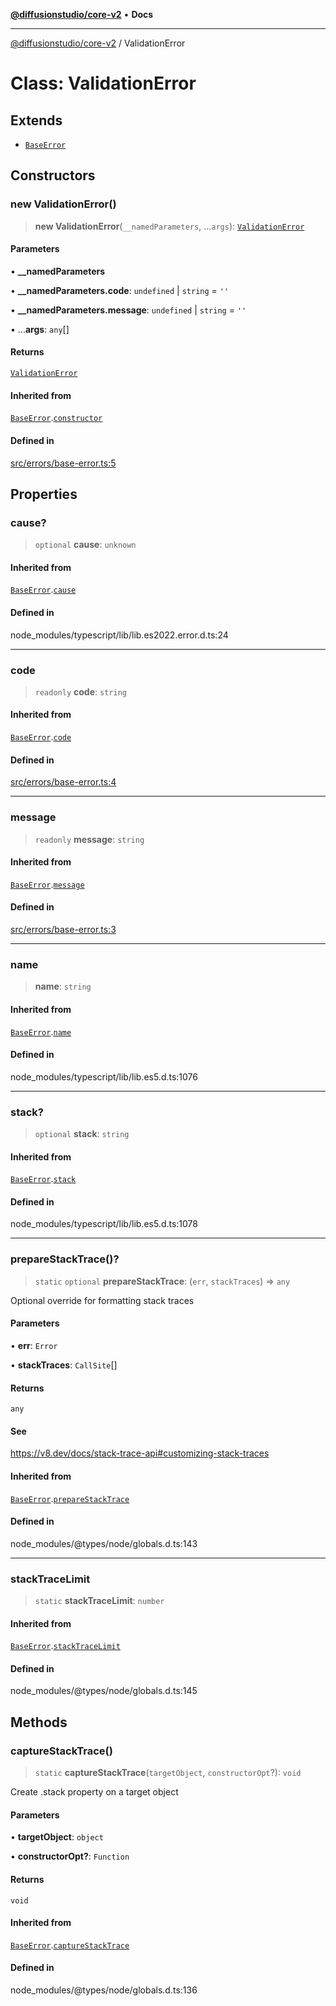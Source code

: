 [**@diffusionstudio/core-v2**](../README.md) • **Docs**

***

[@diffusionstudio/core-v2](../globals.md) / ValidationError

# Class: ValidationError

## Extends

- [`BaseError`](BaseError.md)

## Constructors

### new ValidationError()

> **new ValidationError**(`__namedParameters`, ...`args`): [`ValidationError`](ValidationError.md)

#### Parameters

• **\_\_namedParameters**

• **\_\_namedParameters.code**: `undefined` \| `string` = `''`

• **\_\_namedParameters.message**: `undefined` \| `string` = `''`

• ...**args**: `any`[]

#### Returns

[`ValidationError`](ValidationError.md)

#### Inherited from

[`BaseError`](BaseError.md).[`constructor`](BaseError.md#constructors)

#### Defined in

[src/errors/base-error.ts:5](https://github.com/diffusionstudio/core-v2/blob/ce69ef92917fd6c7f2f6e872cf6c87954dee9b56/src/errors/base-error.ts#L5)

## Properties

### cause?

> `optional` **cause**: `unknown`

#### Inherited from

[`BaseError`](BaseError.md).[`cause`](BaseError.md#cause)

#### Defined in

node\_modules/typescript/lib/lib.es2022.error.d.ts:24

***

### code

> `readonly` **code**: `string`

#### Inherited from

[`BaseError`](BaseError.md).[`code`](BaseError.md#code)

#### Defined in

[src/errors/base-error.ts:4](https://github.com/diffusionstudio/core-v2/blob/ce69ef92917fd6c7f2f6e872cf6c87954dee9b56/src/errors/base-error.ts#L4)

***

### message

> `readonly` **message**: `string`

#### Inherited from

[`BaseError`](BaseError.md).[`message`](BaseError.md#message)

#### Defined in

[src/errors/base-error.ts:3](https://github.com/diffusionstudio/core-v2/blob/ce69ef92917fd6c7f2f6e872cf6c87954dee9b56/src/errors/base-error.ts#L3)

***

### name

> **name**: `string`

#### Inherited from

[`BaseError`](BaseError.md).[`name`](BaseError.md#name)

#### Defined in

node\_modules/typescript/lib/lib.es5.d.ts:1076

***

### stack?

> `optional` **stack**: `string`

#### Inherited from

[`BaseError`](BaseError.md).[`stack`](BaseError.md#stack)

#### Defined in

node\_modules/typescript/lib/lib.es5.d.ts:1078

***

### prepareStackTrace()?

> `static` `optional` **prepareStackTrace**: (`err`, `stackTraces`) => `any`

Optional override for formatting stack traces

#### Parameters

• **err**: `Error`

• **stackTraces**: `CallSite`[]

#### Returns

`any`

#### See

https://v8.dev/docs/stack-trace-api#customizing-stack-traces

#### Inherited from

[`BaseError`](BaseError.md).[`prepareStackTrace`](BaseError.md#preparestacktrace)

#### Defined in

node\_modules/@types/node/globals.d.ts:143

***

### stackTraceLimit

> `static` **stackTraceLimit**: `number`

#### Inherited from

[`BaseError`](BaseError.md).[`stackTraceLimit`](BaseError.md#stacktracelimit)

#### Defined in

node\_modules/@types/node/globals.d.ts:145

## Methods

### captureStackTrace()

> `static` **captureStackTrace**(`targetObject`, `constructorOpt`?): `void`

Create .stack property on a target object

#### Parameters

• **targetObject**: `object`

• **constructorOpt?**: `Function`

#### Returns

`void`

#### Inherited from

[`BaseError`](BaseError.md).[`captureStackTrace`](BaseError.md#capturestacktrace)

#### Defined in

node\_modules/@types/node/globals.d.ts:136
